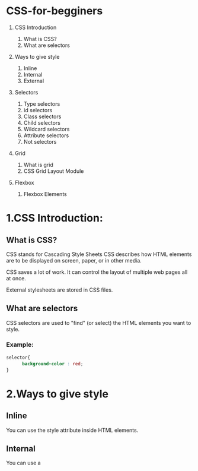 # CSS-for-begginers

1. CSS Introduction
   1. What is CSS?
   2. What are selectors
      
2. Ways to give style
   1. Inline
   2. Internal
   3. External
3. Selectors
   1. Type selectors
   2. id selectors
   3. Class selectors
   4. Child selectors
   5. Wildcard selectors
   6. Attribute selectors
   7. Not selectors
  

4. Grid
   1. What is grid
   2. CSS Grid Layout Module
5. Flexbox
   1. Flexbox Elements


# 1.CSS Introduction:

## What is CSS?

CSS stands for Cascading Style Sheets
CSS describes how HTML elements are to be displayed on screen, paper, or in other media.

CSS saves a lot of work. It can control the layout of multiple web pages all at once.

External stylesheets are stored in CSS files.

## What are selectors

CSS selectors are used to "find" (or select) the HTML elements you want to style.

### Example:

```css
selector{
      background-color : red;
}
```


# 2.Ways to give style

## Inline

You can use the style attribute inside HTML elements.

## Internal 

You can use a <style> element in the <head> section.

## External

You can use <link> element to link to an external CSS file.

# 3.Selectors

## Type selectors:

you should use the type of your element.
For example if you wanna give style to paragraphs you can use `p`

```css

p{
   background-color : blue;
}
```

## id selector

yo should first give an id to the element that you want, then use the id with a # to give style to it.

For example if we wanna give style to `<p id="p1">Hello World</p>`

```css

#p1{
   color : green;
}
```

## Class selectors

HTML👇👇
```html
<h1 class = "heading">Heading1</h1>

```

CSS👇👇

```css
.heading{
    background-color: green;
    color: white;
}
```

## Child selectors

HTML 👇👇

```html
<blockquote class="test">
    <p>Hello World</p>
</blockquote>
```

CSS👇👇

```css
blockquote.test>p{
     color: crimson; 
}
```

## Wildcard selectors

```css
*{
   color: red;
}
```
This gives style to all of the elements 👆

## Attribute selectors

HTML 👇👇
```html
<p lang="Spanish">Hola Mundo</p>
```

CSS 👇👇
```css
p[lang="Spanish"]{
     color: blue;
}
```
## Not selectors

```css
:not(#para1){
    color: green;
}
```

This gives style to all of the elements except the element that its id is para1👆


# 4.Grid

## What is grid??

CSS Grid gives you the tools to create basic and advanced website layouts in responsive ways that look great on mobile, tablet, and desktop devices.

## CSS Grid Layout Module

<img src="https://github.com/AHGh1386/CSS-for-begginers/blob/main/IMG_20230828_103840.jpg">

### Example:
HTML 👇👇
```html
<div class="grid-container">
  <div class="grid-item">1</div>
  <div class="grid-item">2</div>
  <div class="grid-item">3</div>
  <div class="grid-item">4</div>
  <div class="grid-item">5</div>
  <div class="grid-item">6</div>
  <div class="grid-item">7</div>
  <div class="grid-item">8</div>
  <div class="grid-item">9</div>
</div>
```

CSS👇👇
```css
.grid-container{
     display : grid;
}
```

<img src="https://github.com/AHGh1386/CSS-for-begginers/blob/main/IMG_20230828_104654.jpg">

# 5.Flexbox

## Flexbox Elements
To start using the Flexbox model, you need to first define a flex container.

example:
```html

<div class="flex-container">
  <div>1</div>
  <div>2</div>
  <div>3</div>
</div>
```

```css
.flex-container {
  display: flex;
}
```
The flex container properties are:
<ul>
    <li>flex-direction</li>
    <li>flex-wrap</li>
    <li>flex-flow</li>
    <li>justify-content</li>
    <li>align-items</li>
    <li>align-content</li>
</ul>

example is in the flexstylesheet.css


### Give star⭐ if it was useful 😉
